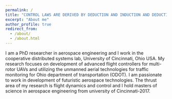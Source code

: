 ```yaml
---
permalink: /
title: "CONTROL LAWS ARE DERIVED BY DEDUCTION AND INDUCTION AND DEDUCTION AND INDUCTION AND ..."
excerpt: "About me"
author_profile: true
redirect_from: 
  - /about/
  - /about.html
---
```

I am a PhD researcher in aerospace engineering and I work in the cooperative distributed systems lab, University of Cincinnati, Ohio USA. My research focuses on development of advanced flight controllers for multi-rotor UAVs and utilizing the unmanned aerial technologies for traffic monitoring for Ohio department of transportation (ODOT). I am passionate to work in development of futuristic aerospace technologies. The thrust area of my research is flight dynamics and control and I hold masters of science in aerospace engineering from university of Cincinnati-2017.

